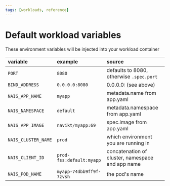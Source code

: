 ```yaml
---
tags: [workloads, reference]
---
```


# Default workload variables

These environment variables will be injected into your workload container

| variable            | example                  | source                                           |
|:--------------------|:-------------------------|:-------------------------------------------------|
| `PORT`              | `8080`                   | defaults to 8080, otherwise `.spec.port`         |
| `BIND_ADDRESS`      | `0.0.0.0:8080`           | 0.0.0.0:<PORT> (see above)                       |
| `NAIS_APP_NAME`     | `myapp`                  | metadata.name from app.yaml                      |
| `NAIS_NAMESPACE`    | `default`                | metadata.namespace from app.yaml                 |
| `NAIS_APP_IMAGE`    | `navikt/myapp:69`        | spec.image from app.yaml                         |
| `NAIS_CLUSTER_NAME` | `prod`                   | which environment you are running in             |
| `NAIS_CLIENT_ID`    | `prod-fss:default:myapp` | concatenation of cluster, namespace and app name |
| `NAIS_POD_NAME`     | `myapp-74dbb9ff9f-7zvsh` | the pod's name                                   |
